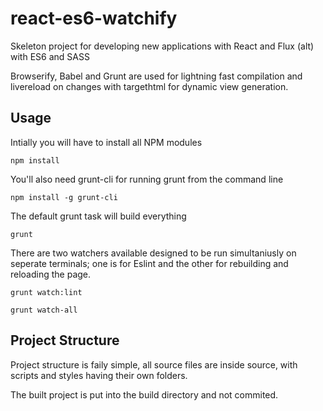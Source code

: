 # react-es6-watchify

Skeleton project for developing new applications with React and Flux (alt) with ES6 and SASS

Browserify, Babel and Grunt are used for lightning fast compilation and livereload on changes with targethtml for dynamic view generation.


## Usage

Intially you will have to install all NPM modules

    npm install
    
You'll also need grunt-cli for running grunt from the command line

    npm install -g grunt-cli

The default grunt task will build everything

    grunt
    
There are two watchers available designed to be run simultaniusly on seperate terminals; one is for Eslint and the other for rebuilding and reloading the page.

    grunt watch:lint

    grunt watch-all

## Project Structure

Project structure is faily simple, all source files are inside source, with scripts and styles having their own folders.

The built project is put into the build directory and not commited.
